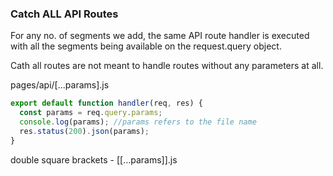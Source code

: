 ### Catch ALL API Routes

For any no. of segments we add, the same API route handler is executed with all the segments being available on the request.query object.

Cath all routes are not meant to handle routes without any parameters at all.

pages/api/[...params].js

```javascript
export default function handler(req, res) {
  const params = req.query.params;
  console.log(params); //params refers to the file name
  res.status(200).json(params);
}
```

double square brackets - [[...params]].js
